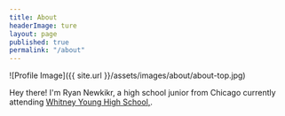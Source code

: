 ```yaml
---
title: About
headerImage: ture
layout: page
published: true
permalink: "/about"
---
```


![Profile Image]({{ site.url }}/assets/images/about/about-top.jpg)



Hey there! I'm Ryan Newkikr, a high school junior from Chicago currently attending [Whitney Young High School,](https://wyoung.org/). 
